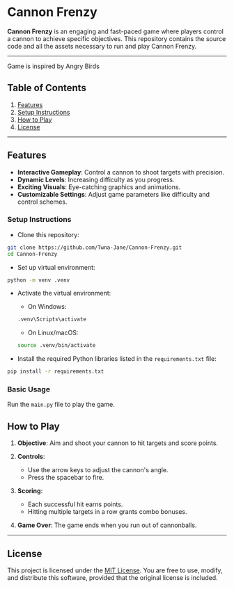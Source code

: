 # Cannon Frenzy

**Cannon Frenzy** is an engaging and fast-paced game where players control a cannon to achieve specific objectives. This repository contains the source code and all the assets necessary to run and play Cannon Frenzy.

---
Game is inspired by Angry Birds
## Table of Contents

1. [Features](#features)
2. [Setup Instructions](#setup-instructions)
3. [How to Play](#how-to-play)
4. [License](#license)

---

## Features

- **Interactive Gameplay**: Control a cannon to shoot targets with precision.
- **Dynamic Levels**: Increasing difficulty as you progress.
- **Exciting Visuals**: Eye-catching graphics and animations.
- **Customizable Settings**: Adjust game parameters like difficulty and control schemes.


### Setup Instructions
- Clone this repository:
```bash
git clone https://github.com/Twna-Jane/Cannon-Frenzy.git
cd Cannon-Frenzy
```

- Set up virtual environment:
```bash
python -m venv .venv
```

- Activate the virtual environment:
  - On Windows:
  ```bash
  .venv\Scripts\activate
  ```
  - On Linux/macOS:
  ```bash
  source .venv/bin/activate
  ```
  
- Install the required Python libraries listed in the `requirements.txt` file:
```bash
pip install -r requirements.txt
```

### Basic Usage
Run the `main.py` file to play the game.

## How to Play

1. **Objective**:
   Aim and shoot your cannon to hit targets and score points.

2. **Controls**:
   - Use the arrow keys to adjust the cannon's angle.
   - Press the spacebar to fire.

3. **Scoring**:
   - Each successful hit earns points.
   - Hitting multiple targets in a row grants combo bonuses.

4. **Game Over**:
   The game ends when you run out of cannonballs.

---

## License

This project is licensed under the [MIT License](LICENSE). You are free to use, modify, and distribute this software, provided that the original license is included.

  
